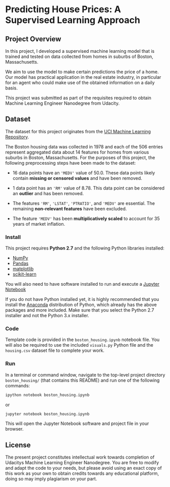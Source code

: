 
# Predicting House Prices: A Supervised Learning Approach


## Project Overview  

In this project, I developed a supervised machine learning model that is trained and tested on data collected from homes in suburbs of Boston, Massachusetts.   

We aim to use the model to make certain predictions the price of a home. Our model has practical application in the real estate industry, in particular for an agent who could make use of the obtained information on a daily basis.

This project was submitted as part of the requisites required to obtain Machine Learning Engineer Nanodegree from Udacity.

## Dataset

The dataset for this project originates from the [UCI Machine Learning Repository](https://archive.ics.uci.edu/ml/datasets/Housing).   

The Boston housing data was collected in 1978 and each of the 506 entries represent aggregated data about 14 features for homes from various suburbs in Boston, Massachusetts. For the purposes of this project, the following preprocessing steps have been made to the dataset:  

- 16 data points have an `'MEDV'` value of 50.0. These data points likely contain **missing or censored values** and have been removed.  

- 1 data point has an `'RM'` value of 8.78. This data point can be considered an **outlier** and has been removed.  

- The features `'RM'`, `'LSTAT'`, `'PTRATIO'`, and `'MEDV'` are essential. The remaining **non-relevant features** have been excluded.  

- The feature `'MEDV'` has been **multiplicatively scaled** to account for 35 years of market inflation.

### Install

This project requires **Python 2.7** and the following Python libraries installed:

- [NumPy](http://www.numpy.org/)
- [Pandas](http://pandas.pydata.org/)
- [matplotlib](http://matplotlib.org/)
- [scikit-learn](http://scikit-learn.org/stable/)

You will also need to have software installed to run and execute a [Jupyter Notebook](http://ipython.org/notebook.html)

If you do not have Python installed yet, it is highly recommended that you install the [Anaconda](http://continuum.io/downloads) distribution of Python, which already has the above packages and more included. Make sure that you select the Python 2.7 installer and not the Python 3.x installer.

### Code

Template code is provided in the `boston_housing.ipynb` notebook file. You will also be required to use the included `visuals.py` Python file and the `housing.csv` dataset file to complete your work. 

### Run

In a terminal or command window, navigate to the top-level project directory `boston_housing/` (that contains this README) and run one of the following commands:

```bash
ipython notebook boston_housing.ipynb
```  
or
```bash
jupyter notebook boston_housing.ipynb
```

This will open the Jupyter Notebook software and project file in your browser.

## License

The present project constitutes intellectual work towards completion of Udacitys Machine Learning Engineer Nanodegree. You are free to modify and adapt the code to your needs, but please avoid using an exact copy of this work as your own to obtain credits towards any educational platform, doing so may imply plagiarism on your part.


```python

```
